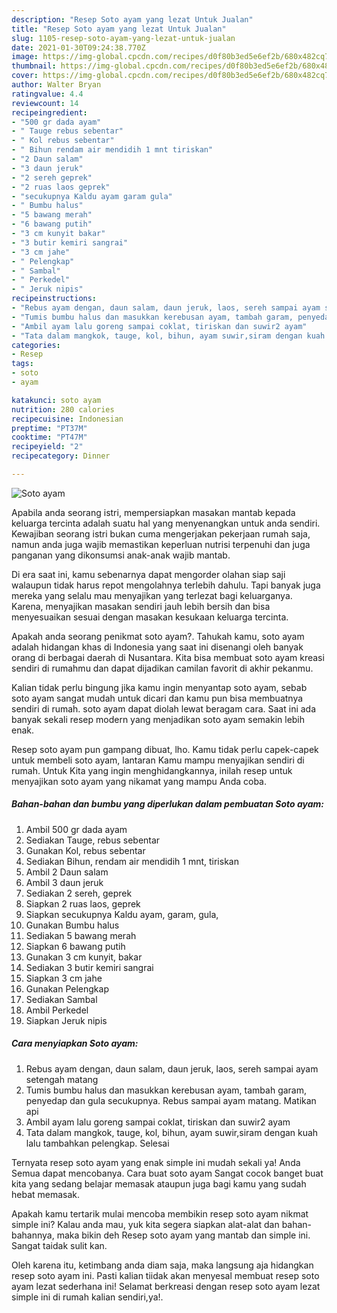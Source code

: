 ```yaml
---
description: "Resep Soto ayam yang lezat Untuk Jualan"
title: "Resep Soto ayam yang lezat Untuk Jualan"
slug: 1105-resep-soto-ayam-yang-lezat-untuk-jualan
date: 2021-01-30T09:24:38.770Z
image: https://img-global.cpcdn.com/recipes/d0f80b3ed5e6ef2b/680x482cq70/soto-ayam-foto-resep-utama.jpg
thumbnail: https://img-global.cpcdn.com/recipes/d0f80b3ed5e6ef2b/680x482cq70/soto-ayam-foto-resep-utama.jpg
cover: https://img-global.cpcdn.com/recipes/d0f80b3ed5e6ef2b/680x482cq70/soto-ayam-foto-resep-utama.jpg
author: Walter Bryan
ratingvalue: 4.4
reviewcount: 14
recipeingredient:
- "500 gr dada ayam"
- " Tauge rebus sebentar"
- " Kol rebus sebentar"
- " Bihun rendam air mendidih 1 mnt tiriskan"
- "2 Daun salam"
- "3 daun jeruk"
- "2 sereh geprek"
- "2 ruas laos geprek"
- "secukupnya Kaldu ayam garam gula"
- " Bumbu halus"
- "5 bawang merah"
- "6 bawang putih"
- "3 cm kunyit bakar"
- "3 butir kemiri sangrai"
- "3 cm jahe"
- " Pelengkap"
- " Sambal"
- " Perkedel"
- " Jeruk nipis"
recipeinstructions:
- "Rebus ayam dengan, daun salam, daun jeruk, laos, sereh sampai ayam setengah matang"
- "Tumis bumbu halus dan masukkan kerebusan ayam, tambah garam, penyedap dan gula secukupnya. Rebus sampai ayam matang. Matikan api"
- "Ambil ayam lalu goreng sampai coklat, tiriskan dan suwir2 ayam"
- "Tata dalam mangkok, tauge, kol, bihun, ayam suwir,siram dengan kuah lalu tambahkan pelengkap. Selesai"
categories:
- Resep
tags:
- soto
- ayam

katakunci: soto ayam 
nutrition: 280 calories
recipecuisine: Indonesian
preptime: "PT37M"
cooktime: "PT47M"
recipeyield: "2"
recipecategory: Dinner

---
```



![Soto ayam](https://img-global.cpcdn.com/recipes/d0f80b3ed5e6ef2b/680x482cq70/soto-ayam-foto-resep-utama.jpg)

Apabila anda seorang istri, mempersiapkan masakan mantab kepada keluarga tercinta adalah suatu hal yang menyenangkan untuk anda sendiri. Kewajiban seorang istri bukan cuma mengerjakan pekerjaan rumah saja, namun anda juga wajib memastikan keperluan nutrisi terpenuhi dan juga panganan yang dikonsumsi anak-anak wajib mantab.

Di era  saat ini, kamu sebenarnya dapat mengorder olahan siap saji walaupun tidak harus repot mengolahnya terlebih dahulu. Tapi banyak juga mereka yang selalu mau menyajikan yang terlezat bagi keluarganya. Karena, menyajikan masakan sendiri jauh lebih bersih dan bisa menyesuaikan sesuai dengan masakan kesukaan keluarga tercinta. 



Apakah anda seorang penikmat soto ayam?. Tahukah kamu, soto ayam adalah hidangan khas di Indonesia yang saat ini disenangi oleh banyak orang di berbagai daerah di Nusantara. Kita bisa membuat soto ayam kreasi sendiri di rumahmu dan dapat dijadikan camilan favorit di akhir pekanmu.

Kalian tidak perlu bingung jika kamu ingin menyantap soto ayam, sebab soto ayam sangat mudah untuk dicari dan kamu pun bisa membuatnya sendiri di rumah. soto ayam dapat diolah lewat beragam cara. Saat ini ada banyak sekali resep modern yang menjadikan soto ayam semakin lebih enak.

Resep soto ayam pun gampang dibuat, lho. Kamu tidak perlu capek-capek untuk membeli soto ayam, lantaran Kamu mampu menyajikan sendiri di rumah. Untuk Kita yang ingin menghidangkannya, inilah resep untuk menyajikan soto ayam yang nikamat yang mampu Anda coba.

<!--inarticleads1-->

##### Bahan-bahan dan bumbu yang diperlukan dalam pembuatan Soto ayam:

1. Ambil 500 gr dada ayam
1. Sediakan  Tauge, rebus sebentar
1. Gunakan  Kol, rebus sebentar
1. Sediakan  Bihun, rendam air mendidih 1 mnt, tiriskan
1. Ambil 2 Daun salam
1. Ambil 3 daun jeruk
1. Sediakan 2 sereh, geprek
1. Siapkan 2 ruas laos, geprek
1. Siapkan secukupnya Kaldu ayam, garam, gula,
1. Gunakan  Bumbu halus
1. Sediakan 5 bawang merah
1. Siapkan 6 bawang putih
1. Gunakan 3 cm kunyit, bakar
1. Sediakan 3 butir kemiri sangrai
1. Siapkan 3 cm jahe
1. Gunakan  Pelengkap
1. Sediakan  Sambal
1. Ambil  Perkedel
1. Siapkan  Jeruk nipis




<!--inarticleads2-->

##### Cara menyiapkan Soto ayam:

1. Rebus ayam dengan, daun salam, daun jeruk, laos, sereh sampai ayam setengah matang
1. Tumis bumbu halus dan masukkan kerebusan ayam, tambah garam, penyedap dan gula secukupnya. Rebus sampai ayam matang. Matikan api
1. Ambil ayam lalu goreng sampai coklat, tiriskan dan suwir2 ayam
1. Tata dalam mangkok, tauge, kol, bihun, ayam suwir,siram dengan kuah lalu tambahkan pelengkap. Selesai




Ternyata resep soto ayam yang enak simple ini mudah sekali ya! Anda Semua dapat mencobanya. Cara buat soto ayam Sangat cocok banget buat kita yang sedang belajar memasak ataupun juga bagi kamu yang sudah hebat memasak.

Apakah kamu tertarik mulai mencoba membikin resep soto ayam nikmat simple ini? Kalau anda mau, yuk kita segera siapkan alat-alat dan bahan-bahannya, maka bikin deh Resep soto ayam yang mantab dan simple ini. Sangat taidak sulit kan. 

Oleh karena itu, ketimbang anda diam saja, maka langsung aja hidangkan resep soto ayam ini. Pasti kalian tiidak akan menyesal membuat resep soto ayam lezat sederhana ini! Selamat berkreasi dengan resep soto ayam lezat simple ini di rumah kalian sendiri,ya!.

